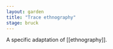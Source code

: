 ```yaml
---  
layout: garden
title: "Trace ethnography"
stage: bruck
---
```


A specific adaptation of [[ethnography]].